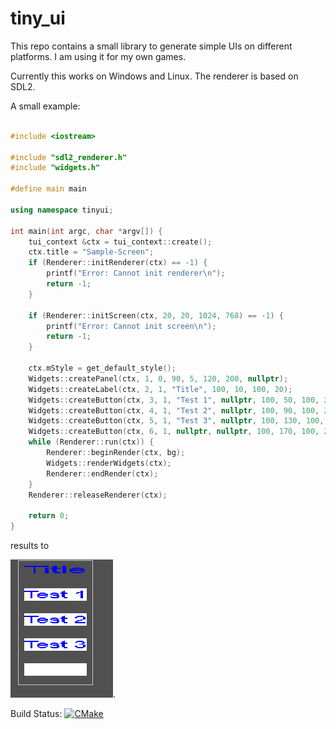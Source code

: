 # tiny_ui
This repo contains a small library to generate simple UIs on different platforms. I am using it for my own games.

Currently this works on Windows and Linux. The renderer is based on SDL2. 

A small example:
```cpp

#include <iostream>

#include "sdl2_renderer.h"
#include "widgets.h"

#define main main

using namespace tinyui;

int main(int argc, char *argv[]) {
    tui_context &ctx = tui_context::create();
    ctx.title = "Sample-Screen";
    if (Renderer::initRenderer(ctx) == -1) {
        printf("Error: Cannot init renderer\n");
        return -1;
    }

    if (Renderer::initScreen(ctx, 20, 20, 1024, 768) == -1) {
        printf("Error: Cannot init screen\n");
        return -1;
    }

    ctx.mStyle = get_default_style();
    Widgets::createPanel(ctx, 1, 0, 90, 5, 120, 200, nullptr);
    Widgets::createLabel(ctx, 2, 1, "Title", 100, 10, 100, 20);
    Widgets::createButton(ctx, 3, 1, "Test 1", nullptr, 100, 50, 100, 20, nullptr);
    Widgets::createButton(ctx, 4, 1, "Test 2", nullptr, 100, 90, 100, 20, nullptr);
    Widgets::createButton(ctx, 5, 1, "Test 3", nullptr, 100, 130, 100, 20, nullptr);
    Widgets::createButton(ctx, 6, 1, nullptr, nullptr, 100, 170, 100, 20, nullptr);
    while (Renderer::run(ctx)) {
        Renderer::beginRender(ctx, bg);
        Widgets::renderWidgets(ctx);
        Renderer::endRender(ctx);
    }
    Renderer::releaseRenderer(ctx);
    
    return 0;
}

```
results to

![Sample screen](assets/images/sample1.png "The sample screen").

Build Status: [![CMake](https://github.com/kimkulling/tiny_ui/actions/workflows/cmake.yml/badge.svg)](https://github.com/kimkulling/tiny_ui/actions/workflows/cmake.yml)

